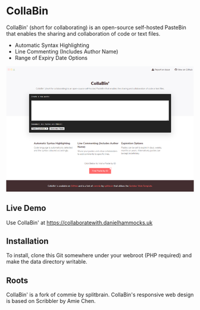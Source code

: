 # CollaBin

CollaBin' (short for collaborating) is an open-source self-hosted PasteBin that enables the sharing and collaboration of code or text files.

* Automatic Syntax Highlighting
* Line Commenting (Includes Author Name)
* Range of Expiry Date Options

![CollaBin' Main Page](ImageExamples/cb_Overview.png)

## Live Demo
 Use CollaBin' at https://collaboratewith.danielhammocks.uk

## Installation
To install, clone this Git somewhere under your webroot (PHP required) and make the data directory writable.

## Roots
CollaBin' is a fork of commie by splitbrain.
CollaBin's responsive web design is based on Scribbler by Amie Chen.
